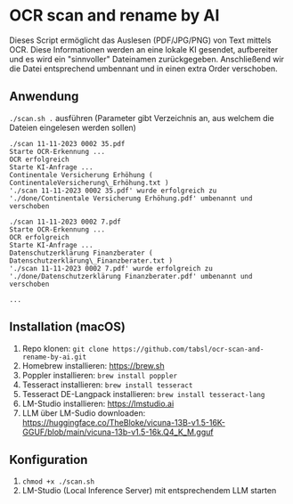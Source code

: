 # OCR scan and rename by AI

Dieses Script ermöglicht das Auslesen (PDF/JPG/PNG) von Text mittels OCR. Diese Informationen werden an eine lokale KI gesendet, aufbereiter und es wird ein "sinnvoller" Dateinamen zurückgegeben. Anschließend wir die Datei entsprechend umbennant und in einen extra Order verschoben.

## Anwendung
`./scan.sh .` ausführen (Parameter gibt Verzeichnis an, aus welchem die Dateien eingelesen werden sollen)

```
./scan 11-11-2023 0002 35.pdf
Starte OCR-Erkennung ...
OCR erfolgreich
Starte KI-Anfrage ...
Continentale Versicherung Erhöhung ( ContinentaleVersicherung\_Erhöhung.txt )
'./scan 11-11-2023 0002 35.pdf' wurde erfolgreich zu './done/Continentale Versicherung Erhöhung.pdf' umbenannt und verschoben

./scan 11-11-2023 0002 7.pdf
Starte OCR-Erkennung ...
OCR erfolgreich
Starte KI-Anfrage ...
Datenschutzerklärung Finanzberater ( Datenschutzerklärung\_Finanzberater.txt )
'./scan 11-11-2023 0002 7.pdf' wurde erfolgreich zu './done/Datenschutzerklärung Finanzberater.pdf' umbenannt und verschoben

...
```

## Installation (macOS)
1. Repo klonen: `git clone https://github.com/tabsl/ocr-scan-and-rename-by-ai.git`
1. Homebrew installieren: https://brew.sh
2. Poppler installieren: `brew install poppler`
3. Tesseract installieren: `brew install tesseract`
4. Tesseract DE-Langpack installieren: `brew install tesseract-lang `
5. LM-Studio installieren: https://lmstudio.ai
6. LLM über LM-Sudio downloaden: https://huggingface.co/TheBloke/vicuna-13B-v1.5-16K-GGUF/blob/main/vicuna-13b-v1.5-16k.Q4_K_M.gguf

## Konfiguration
1. `chmod +x ./scan.sh`
2. LM-Studio (Local Inference Server) mit entsprechendem LLM starten
